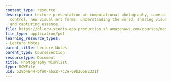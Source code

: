 ```yaml
---
content_type: resource
description: Lecture presentation on computational photography, camera culture, post-capture
  control, new visual art forms, understanding the world, sharing visual experience,
  and capturing essence.
file: https://ol-ocw-studio-app-production.s3.amazonaws.com/courses/mas-531-computational-camera-and-photography-fall-2009/528b4944bfe0aba27c2e69b20682331f_MITMAS_531F09_lec11_2.pdf
file_type: application/pdf
learning_resource_types:
- Lecture Notes
parent_title: Lecture Notes
parent_type: CourseSection
resourcetype: Document
title: Photography Wishlist
type: OCWFile
uid: 528b4944-bfe0-aba2-7c2e-69b20682331f
---
```

